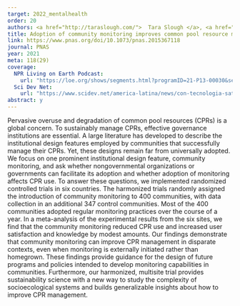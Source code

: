 ```yaml
---
target: 2022_mentalhealth
order: 20
authors: <a href="http://taraslough.com/">  Tara Slough </a>, <a href="https://www.rubenson.org/"> Daniel Rubenson</a>, and 16 others</a> 
title: Adoption of community monitoring improves common pool resource management across contexts
link: https://www.pnas.org/doi/10.1073/pnas.2015367118
journal: PNAS
year: 2021
meta: 118(29)
coverage: 
  NPR Living on Earth Podcast:
    url: "https://loe.org/shows/segments.html?programID=21-P13-00030&segmentID=3"
  Sci Dev Net: 
    url: "https://www.scidev.net/america-latina/news/con-tecnologia-satelital-pueblos-indigenas-amazonicos-reducen-deforestacion/"
abstract: y
---
```

Pervasive overuse and degradation of common pool resources (CPRs) is a global concern. To sustainably manage CPRs, effective governance institutions are essential. A large literature has developed to describe the institutional design features employed by communities that successfully manage their CPRs. Yet, these designs remain far from universally adopted. We focus on one prominent institutional design feature, community monitoring, and ask whether nongovernmental organizations or governments can facilitate its adoption and whether adoption of monitoring affects CPR use. To answer these questions, we implemented randomized controlled trials in six countries. The harmonized trials randomly assigned the introduction of community monitoring to 400 communities, with data collection in an additional 347 control communities. Most of the 400 communities adopted regular monitoring practices over the course of a year. In a meta-analysis of the experimental results from the six sites, we find that the community monitoring reduced CPR use and increased user satisfaction and knowledge by modest amounts. Our findings demonstrate that community monitoring can improve CPR management in disparate contexts, even when monitoring is externally initiated rather than homegrown. These findings provide guidance for the design of future programs and policies intended to develop monitoring capabilities in communities. Furthermore, our harmonized, multisite trial provides sustainability science with a new way to study the complexity of socioecological systems and builds generalizable insights about how to improve CPR management.